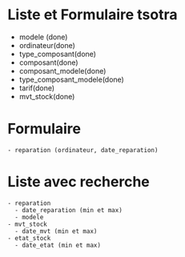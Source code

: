 # Liste et Formulaire tsotra
  - modele (done)
  - ordinateur(done)
  - type_composant(done)
  - composant(done)
  - composant_modele(done)
  - type_composant_modele(done)
  - tarif(done)
  - mvt_stock(done)

# Formulaire
    - reparation (ordinateur, date_reparation)
  
# Liste avec recherche
    - reparation
      - date_reparation (min et max)
      - modele
    - mvt_stock
      - date_mvt (min et max)
    - etat_stock
      - date_etat (min et max)
